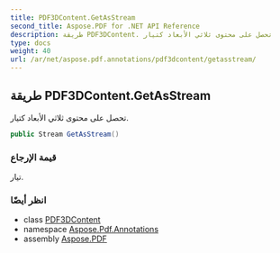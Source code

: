 ```yaml
---
title: PDF3DContent.GetAsStream
second_title: Aspose.PDF for .NET API Reference
description: طريقة PDF3DContent. تحصل على محتوى ثلاثي الأبعاد كتيار
type: docs
weight: 40
url: /ar/net/aspose.pdf.annotations/pdf3dcontent/getasstream/
---
```

## طريقة PDF3DContent.GetAsStream

تحصل على محتوى ثلاثي الأبعاد كتيار.

```csharp
public Stream GetAsStream()
```

### قيمة الإرجاع

تيار.

### انظر أيضًا

* class [PDF3DContent](../)
* namespace [Aspose.Pdf.Annotations](../../../aspose.pdf.annotations/)
* assembly [Aspose.PDF](../../../)